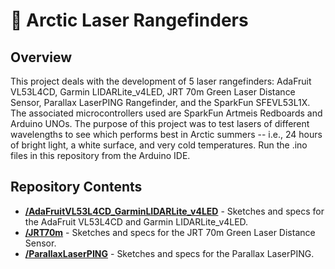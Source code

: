 # 🧊 Arctic Laser Rangefinders 

## Overview

This project deals with the development of 5 laser rangefinders: AdaFruit VL53L4CD, Garmin LIDARLite_v4LED, JRT 70m Green Laser Distance Sensor, Parallax LaserPING Rangefinder, and the SparkFun SFEVL53L1X. 
The associated microcontrollers used are SparkFun Artmeis Redboards and Arduino UNOs. 
The purpose of this project was to test lasers of different wavelengths to see which performs best in Arctic summers -- i.e., 24 hours of bright light, a white surface, and very cold temperatures. 
Run the .ino files in this repository from the Arduino IDE. 

## Repository Contents

* [**/AdaFruitVL53L4CD_GarminLIDARLite_v4LED**](./AdaFruitVL53L4CD_GarminLIDARLite_v4LED.ino) -  Sketches and specs for the AdaFruit VL53L4CD and Garmin LIDARLite_v4LED. 
* [**/JRT70m**](./JRT70m.ino) -  Sketches and specs for the JRT 70m Green Laser Distance Sensor. 
* [**/ParallaxLaserPING**](./ParallaxLaserPING.ino) -  Sketches and specs for the Parallax LaserPING. 
